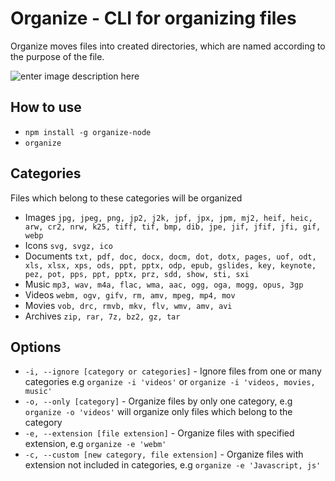 # Organize - CLI for organizing files

Organize moves files into created directories, which are named according to the purpose of the file.  

![enter image description here](https://i.imgur.com/K4ZSKAy.gif)

## How to use
- `npm install -g organize-node`
- `organize`

## Categories
 Files which belong to these categories will be organized
- Images `jpg, jpeg, png, jp2, j2k, jpf, jpx, jpm, mj2, heif, heic, arw, cr2, nrw, k25, tiff, tif, bmp, dib, jpe, jif, jfif, jfi, gif, webp`
- Icons `svg, svgz, ico`
- Documents `txt, pdf, doc, docx, docm, dot, dotx, pages, uof, odt, xls, xlsx, xps, ods, ppt, pptx, odp, epub, gslides, key, keynote, pez, pot, pps, ppt, pptx, prz, sdd, show, sti, sxi`
- Music `mp3, wav, m4a, flac, wma, aac, ogg, oga, mogg, opus, 3gp`
- Videos `webm, ogv, gifv, rm, amv, mpeg, mp4, mov`
- Movies `vob, drc, rmvb, mkv, flv, wmv, amv, avi`
- Archives `zip, rar, 7z, bz2, gz, tar`

## Options

- `-i, --ignore [category or categories]` - Ignore files from one or many categories e.g `organize -i 'videos'` or `organize -i 'videos, movies, music'`
- `-o, --only [category]` - Organize files by only one category, e.g `organize -o 'videos'` will organize only files which belong to the category
- `-e, --extension [file extension]` - Organize files with specified extension, e.g `organize -e 'webm'`
- `-c, --custom [new category, file extension]` - Organize files with extension not included in categories, e.g `organize -e 'Javascript, js'`